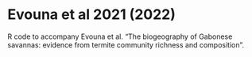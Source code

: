 # Evouna et al 2021 (2022)
 R code to accompany Evouna et al. “The biogeography of Gabonese savannas: evidence from termite community richness and composition”.
